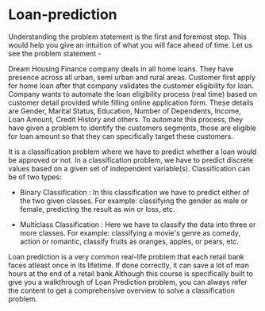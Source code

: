 # Loan-prediction
Understanding the problem statement is the first and foremost step. This would help you give an intuition of what you will face ahead of time. Let us see the problem statement -

Dream Housing Finance company deals in all home loans. They have presence across all urban, semi urban and rural areas. Customer first apply for home loan after that company validates the customer eligibility for loan. Company wants to automate the loan eligibility process (real time) based on customer detail provided while filling online application form. These details are Gender, Marital Status, Education, Number of Dependents, Income, Loan Amount, Credit History and others. To automate this process, they have given a problem to identify the customers segments, those are eligible for loan amount so that they can specifically target these customers.

It is a classification problem where we have to predict whether a loan would be approved or not. In a classification problem, we have to predict discrete values based on a given set of independent variable(s). Classification can be of two types:

* Binary Classification : In this classification we have to predict either of the two given classes. For example: classifying the gender as male or female, predicting the result as win or loss, etc.

* Multiclass Classification : Here we have to classify the data into three or more classes. For example: classifying a movie's genre as comedy, action or romantic, classify fruits as oranges, apples, or pears, etc.

Loan prediction is a very common real-life problem that each retail bank faces atleast once in its lifetime. If done correctly, it can save a lot of man hours at the end of a retail bank.Although this course is specifically built to give you a walkthrough of Loan Prediction problem, you can always refer the content to get a comprehensive overview to solve a classification problem.
